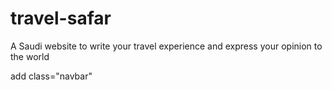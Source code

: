 # travel-safar
A Saudi website to write your travel experience and express your opinion to the world

add class="navbar"
